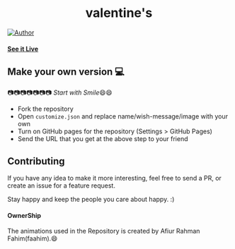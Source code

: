 <h1 align="center">
    valentine's 
</h1>

[![Author](https://img.shields.io/badge/author-GovindCodes-green)](https://github.com/GovindCodes)


#### [See it Live](https://govindcodes.github.io/ValentineWish/)

## Make your own version :computer:

:camera::camera::camera::camera::camera::camera::camera:
*Start with Smile*:smile::smile:

* Fork the repository
* Open `customize.json` and replace name/wish-message/image with your own
* Turn on GitHub pages for the repository (Settings > GitHub Pages)
* Send the URL that you get at the above step to your friend


## Contributing

If you have any idea to make it more interesting, feel free to send a PR, or create an issue for a feature request.

Stay happy and keep the people you care about happy. :)

#### OwnerShip
 The animations used in the Repository is created by Afiur Rahman Fahim(faahim).:smile:
